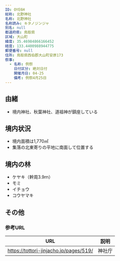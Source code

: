 ```yaml
---
ID: OYE6H
総称: 北野神社
名称: 北野神社
名称読み: キタノジンジャ
別名: null
都道府県: 鳥取県
区域: 大山町
緯度: 35.46984866166452
経度: 133.4400988944775
郵便番号: null
住所: 鳥取県西伯郡大山町安原173
祭事:
  - 名称: 例祭
    日付区分: 絶対日付
    開催月日: 04-25
    備考: 例祭4月25日
---
```


## 由緒

- 境内神社、秋葉神社、道祖神が鎮座している

## 境内状況

- 境内面積は1,770㎡
- 集落の北東寄りの平地に南面して位置する

## 境内の林

- ケヤキ（幹周3.9ｍ）
- モミ
- イチョウ
- コウヤマキ

## その他

### 参考URL

| URL                                    | 説明   |
| -------------------------------------- | ------ |
| https://tottori-jinjacho.jp/pages/519/ | 神社庁 |
